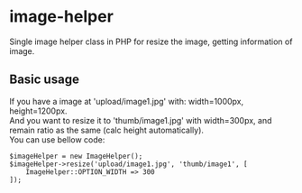# image-helper
Single image helper class in PHP for resize the image, getting information of image.

## Basic usage
If you have a image at 'upload/image1.jpg' with: width=1000px, height=1200px.  
And you want to resize it to 'thumb/image1.jpg' with width=300px, and remain ratio as the same (calc height automatically).  
You can use bellow code: 
```
$imageHelper = new ImageHelper();
$imageHelper->resize('upload/image1.jpg', 'thumb/image1', [
    ImageHelper::OPTION_WIDTH => 300
]);
```
